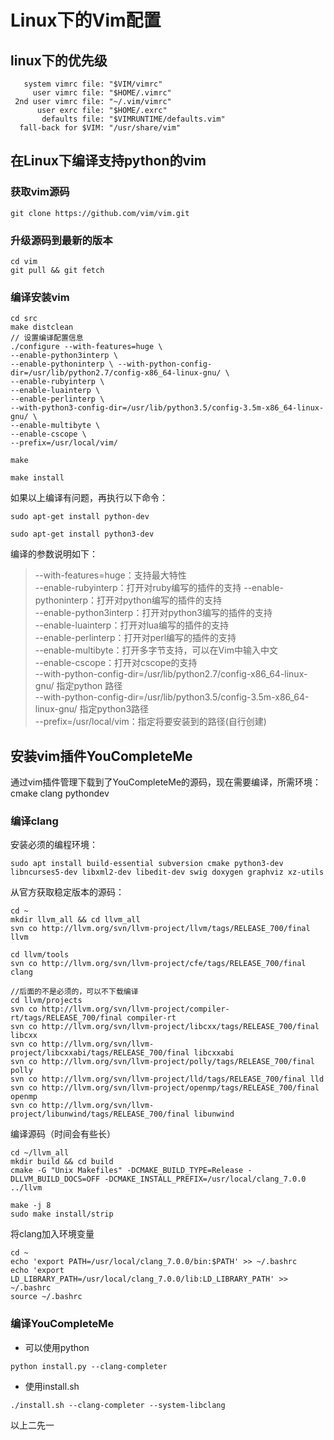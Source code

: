 # Linux下的Vim配置


## linux下的优先级

```
   system vimrc file: "$VIM/vimrc"
     user vimrc file: "$HOME/.vimrc"
 2nd user vimrc file: "~/.vim/vimrc"
      user exrc file: "$HOME/.exrc"
       defaults file: "$VIMRUNTIME/defaults.vim"
  fall-back for $VIM: "/usr/share/vim"
```

## 在Linux下编译支持python的vim

### 获取vim源码
```
git clone https://github.com/vim/vim.git 
```
### 升级源码到最新的版本
```
cd vim
git pull && git fetch
```
### 编译安装vim

```
cd src
make distclean
// 设置编译配置信息
./configure --with-features=huge \
--enable-python3interp \
--enable-pythoninterp \ --with-python-config-dir=/usr/lib/python2.7/config-x86_64-linux-gnu/ \
--enable-rubyinterp \
--enable-luainterp \
--enable-perlinterp \
--with-python3-config-dir=/usr/lib/python3.5/config-3.5m-x86_64-linux-gnu/ \
--enable-multibyte \
--enable-cscope \
--prefix=/usr/local/vim/

make

make install
```

如果以上编译有问题，再执行以下命令：
```
sudo apt-get install python-dev

sudo apt-get install python3-dev
```

编译的参数说明如下：
>--with-features=huge：支持最大特性\
--enable-rubyinterp：打开对ruby编写的插件的支持
--enable-pythoninterp：打开对python编写的插件的支持\
--enable-python3interp：打开对python3编写的插件的支持\
--enable-luainterp：打开对lua编写的插件的支持\
--enable-perlinterp：打开对perl编写的插件的支持\
--enable-multibyte：打开多字节支持，可以在Vim中输入中文\
--enable-cscope：打开对cscope的支持\
--with-python-config-dir=/usr/lib/python2.7/config-x86_64-linux-gnu/ 指定python 路径\
--with-python-config-dir=/usr/lib/python3.5/config-3.5m-x86_64-linux-gnu/ 指定python3路径\
--prefix=/usr/local/vim：指定将要安装到的路径(自行创建)

## 安装vim插件YouCompleteMe
通过vim插件管理下载到了YouCompleteMe的源码，现在需要编译，所需环境：
cmake clang pythondev

### 编译clang

安装必须的编程环境：
```
sudo apt install build-essential subversion cmake python3-dev libncurses5-dev libxml2-dev libedit-dev swig doxygen graphviz xz-utils
```

从官方获取稳定版本的源码：
```
cd ~
mkdir llvm_all && cd llvm_all
svn co http://llvm.org/svn/llvm-project/llvm/tags/RELEASE_700/final llvm
 
cd llvm/tools
svn co http://llvm.org/svn/llvm-project/cfe/tags/RELEASE_700/final clang

//后面的不是必须的，可以不下载编译
cd llvm/projects
svn co http://llvm.org/svn/llvm-project/compiler-rt/tags/RELEASE_700/final compiler-rt
svn co http://llvm.org/svn/llvm-project/libcxx/tags/RELEASE_700/final libcxx
svn co http://llvm.org/svn/llvm-project/libcxxabi/tags/RELEASE_700/final libcxxabi
svn co http://llvm.org/svn/llvm-project/polly/tags/RELEASE_700/final polly
svn co http://llvm.org/svn/llvm-project/lld/tags/RELEASE_700/final lld
svn co http://llvm.org/svn/llvm-project/openmp/tags/RELEASE_700/final openmp
svn co http://llvm.org/svn/llvm-project/libunwind/tags/RELEASE_700/final libunwind
```

编译源码（时间会有些长）
```
cd ~/llvm_all
mkdir build && cd build
cmake -G "Unix Makefiles" -DCMAKE_BUILD_TYPE=Release -DLLVM_BUILD_DOCS=OFF -DCMAKE_INSTALL_PREFIX=/usr/local/clang_7.0.0 ../llvm

make -j 8
sudo make install/strip
```

将clang加入环境变量
```
cd ~
echo 'export PATH=/usr/local/clang_7.0.0/bin:$PATH' >> ~/.bashrc
echo 'export LD_LIBRARY_PATH=/usr/local/clang_7.0.0/lib:LD_LIBRARY_PATH' >> ~/.bashrc
source ~/.bashrc
```

### 编译YouCompleteMe
- 可以使用python
```
python install.py --clang-completer
```
- 使用install.sh
```
./install.sh --clang-completer --system-libclang
```

以上二先一